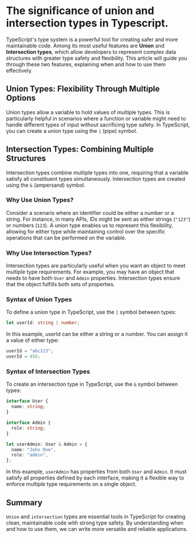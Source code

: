 # The significance of union and intersection types in Typescript.

TypeScript's type system is a powerful tool for creating safer and more maintainable code. Among its most useful features are **Union** and **Intersection types**, which allow developers to represent complex data structures with greater type safety and flexibility. This article will guide you through these two features, explaining when and how to use them effectively.

## Union Types: Flexibility Through Multiple Options

Union types allow a variable to hold values of multiple types. This is particularly helpful in scenarios where a function or variable might need to handle different types of input without sacrificing type safety. In TypeScript, you can create a union type using the `|` (pipe) symbol.

## Intersection Types: Combining Multiple Structures

Intersection types combine multiple types into one, requiring that a variable satisfy all constituent types simultaneously. Intersection types are created using the `&` (ampersand) symbol.

### Why Use Union Types?

Consider a scenario where an identifier could be either a number or a string. For instance, in many APIs, IDs might be sent as either strings (`"123"`) or numbers (`123`). A union type enables us to represent this flexibility, allowing for either type while maintaining control over the specific operations that can be performed on the variable.

### Why Use Intersection Types?

Intersection types are particularly useful when you want an object to meet multiple type requirements. For example, you may have an object that needs to have both `User` and `Admin` properties. Intersection types ensure that the object fulfills both sets of properties.

### Syntax of Union Types

To define a union type in TypeScript, use the `|` symbol between types:

```typescript
let userId: string | number;
```

In this example, userId can be either a string or a number. You can assign it a value of either type:

```typescript
userId = "abc123";
userId = 456;
```

### Syntax of Intersection Types

To create an intersection type in TypeScript, use the `&` symbol between types:

```typescript
interface User {
  name: string;
}

interface Admin {
  role: string;
}

let userAdmin: User & Admin = {
  name: "John Doe",
  role: "admin",
};
```

In this example, `userAdmin` has properties from both `User` and `Admin`. It must satisfy all properties defined by each interface, making it a flexible way to enforce multiple type requirements on a single object.

## Summary

`Union` and `intersection` types are essential tools in TypeScript for creating clean, maintainable code with strong type safety. By understanding when and how to use them, we can write more versatile and reliable applications.
